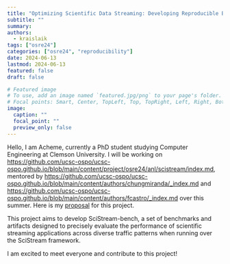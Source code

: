 ```yaml
---
title: "Optimizing Scientific Data Streaming: Developing Reproducible Benchmarks for High-Speed Memory-to-Memory Data Transfer over SciStream"
subtitle: ""
summary:
authors: 
  - kraislaik
tags: ["osre24"]
categories: ["osre24", "reproducibility"]
date: 2024-06-13
lastmod: 2024-06-13
featured: false
draft: false

# Featured image
# To use, add an image named `featured.jpg/png` to your page's folder.
# Focal points: Smart, Center, TopLeft, Top, TopRight, Left, Right, BottomLeft, Bottom, BottomRight.
image:
  caption: ""
  focal_point: ""
  preview_only: false
---
```


Hello, I am Acheme, currently a PhD student studying Computer Engineering at Clemson University. I will be working on https://github.com/ucsc-ospo/ucsc-ospo.github.io/blob/main/content/project/osre24/anl/scistream/index.md, mentored by https://github.com/ucsc-ospo/ucsc-ospo.github.io/blob/main/content/authors/chungmiranda/_index.md and  https://github.com/ucsc-ospo/ucsc-ospo.github.io/blob/main/content/authors/fcastro/_index.md over this summer. Here is my [proposal]([https://drive.google.com/file/d/10RJhuOBMjIKQSg1PklL3ukDlBHUjdt2i/view?usp=sharing](https://docs.google.com/document/d/1w78mE484kfDmWygPCausv6aZxUQwGeI07ohCjvE3TYk)) for this project.

This project aims to develop SciStream-bench, a set of benchmarks and artifacts designed to precisely evaluate the performance of scientific streaming applications across diverse traffic patterns when running over the SciStream framework.

I am excited to meet everyone and contribute to this project!
